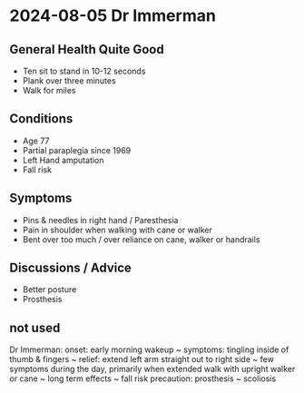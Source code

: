# 2024-08-05 Dr Immerman

## General Health Quite Good

* Ten sit to stand in 10-12 seconds
* Plank over three minutes
* Walk for miles

## Conditions

* Age 77
* Partial paraplegia since 1969
* Left Hand amputation
* Fall risk


## Symptoms

* Pins & needles in right hand / Paresthesia
* Pain in shoulder when walking with cane or walker
* Bent over too much / over reliance on cane, walker or handrails


## Discussions / Advice

* Better posture
* Prosthesis

## not used

Dr Immerman: onset: early morning wakeup ~ symptoms: tingling inside of thumb & fingers ~ relief: extend left arm straight out to right side ~ few symptoms during the day, primarily when extended walk with upright walker or cane ~ long term effects ~ fall risk precaution:
prosthesis ~ scoliosis
